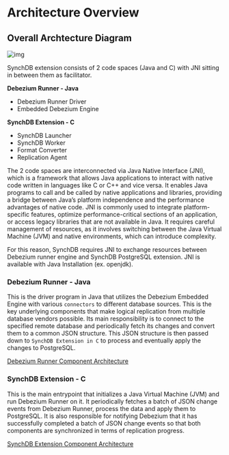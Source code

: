 # Architecture Overview

## **Overall Archtecture Diagram**

![img](/images/synchdb-arch2.jpg)

SynchDB extension consists of 2 code spaces (Java and C) with JNI sitting in between them as facilitator.

**Debezium Runner - Java**

* Debezium Runner Driver
* Embedded Debezium Engine

**SynchDB Extension - C**

* SynchDB Launcher
* SynchDB Worker
* Format Converter
* Replication Agent

The 2 code spaces are interconnected via Java Native Interface (JNI), which is a framework that allows Java applications to interact with native code written in languages like C or C++ and vice versa. It enables Java programs to call and be called by native applications and libraries, providing a bridge between Java’s platform independence and the performance advantages of native code. JNI is commonly used to integrate platform-specific features, optimize performance-critical sections of an application, or access legacy libraries that are not available in Java. It requires careful management of resources, as it involves switching between the Java Virtual Machine (JVM) and native environments, which can introduce complexity.

For this reason, SynchDB requires JNI to exchange resources between Debezium runner engine and SynchDB PostgreSQL extension. JNI is available with Java Installation (ex. openjdk).

### **Debezium Runner - Java**

This is the driver program in Java that utilizes the Debezium Embedded Engine with various `connectors` to different database sources. This is the key underlying components that make logical replication from multiple database vendors possible. Its main responsibility is to connect to the specified remote database and periodically fetch its changes and convert them to a common JSON structure. This JSON structure is then passed down to `SynchDB Extension in C` to process and eventually apply the changes to PostgreSQL.

[Debezium Runner Component Architecture](https://docs.synchdb.com/architecture/debezium_runner_components/)

### **SynchDB Extension - C**

This is the main entrypoint that initializes a Java Virtual Machine (JVM) and run Debezium Runner on it. It periodically fetches a batch of JSON change events from Debezium Runner, process the data and apply them to PostgreSQL. It is also responsible for notifying Debezium that it has successfully completed a batch of JSON change events so that both components are synchronized in terms of replication progress. 

[SynchDB Extension Component Architecture](https://docs.synchdb.com/architecture/synchdb_components/)
